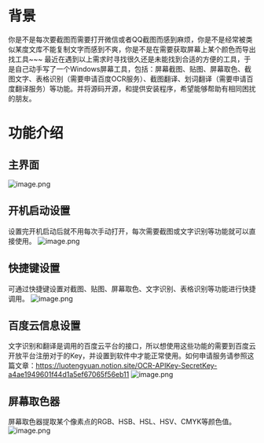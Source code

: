 # 背景
你是不是每次要截图而需要打开微信或者QQ截图而感到麻烦，你是不是经常被类似某度文库不能复制文字而感到不爽，你是不是在需要获取屏幕上某个颜色而导出找工具~~~
最近在遇到以上需求时寻找很久还是未能找到合适的方便的工具，于是自己动手写了一个Windows屏幕工具，包括：屏幕截图、贴图、屏幕取色、截图文字、表格识别（需要申请百度OCR服务）、截图翻译、划词翻译（需要申请百度翻译服务）等功能。并将源码开源，和提供安装程序，希望能够帮助有相同困扰的朋友。

# 功能介绍
## 主界面
![image.png](https://upload-images.jianshu.io/upload_images/24810206-33a22979969fc0db.png?imageMogr2/auto-orient/strip%7CimageView2/2/w/1240)

## 开机启动设置
设置完开机启动后就不用每次手动打开，每次需要截图或文字识别等功能就可以直接使用。
![image.png](https://upload-images.jianshu.io/upload_images/24810206-fa8ce2f607027547.png?imageMogr2/auto-orient/strip%7CimageView2/2/w/1240)

## 快捷键设置
可通过快捷键设置对截图、贴图、屏幕取色、文字识别、表格识别等功能进行快捷调用。
![image.png](https://upload-images.jianshu.io/upload_images/24810206-8e82124d52e0def6.png?imageMogr2/auto-orient/strip%7CimageView2/2/w/1240)

## 百度云信息设置
文字识别和翻译是调用的百度云平台的接口，所以想使用这些功能的需要到百度云开放平台注册对于的Key，并设置到软件中才能正常使用。如何申请服务请参照这篇文章：https://luotengyuan.notion.site/OCR-APIKey-SecretKey-a4ae1949601f44d1a5ef67065f56eb11
![image.png](https://upload-images.jianshu.io/upload_images/24810206-96c755e01bd0ca7c.png?imageMogr2/auto-orient/strip%7CimageView2/2/w/1240)

## 屏幕取色器
屏幕取色器提取某个像素点的RGB、HSB、HSL、HSV、CMYK等颜色值。
![image.png](https://upload-images.jianshu.io/upload_images/24810206-8b5f5ec646b84b8f.png?imageMogr2/auto-orient/strip%7CimageView2/2/w/1240)



